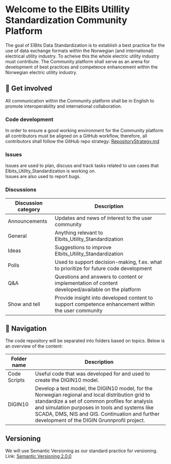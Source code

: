 # Welcome to the ElBits Utillity Standardization Community Platform
The goal of ElBits Data Standardization is to establish a best practice for the use of data exchange formats within the Norwegian (and international) electrical utility industry. To acheive this the whole electric utility industry must contribute. 
The Community platform shall serve as an arena for development of best practices and competence enhancement within the Norwegian electric utility industry.

## :seedling: Get involved
All communication within the Community platform shall be in English to promote interoperability and international collaboration.

### Code development
In order to ensure a good working environment for the Community platform all contributors must be  aligned on a GitHub workflow, therefore, all contributors shall follow the GitHub repo strategy: [RepositoryStrategy.md](RepositoryStrategy.md)

### Issues
Issues are used to plan, discuss and track tasks related to use cases that Elbits_Utility_Standardization is working on.<br>
Issues are also used to report bugs.

### Discussions
|Discussion category| Description                                                                                      |
|-------------------|--------------------------------------------------------------------------------------------------|
|Announcements      |Updates and news of interest to the user community                                                |
|General            |Anything relevant to Elbits_Utility_Standardization                                               |
|Ideas              |Suggestions to improve Elbits_Utility_Standardization                     |
|Polls              |Used to support decision-making, f.ex. what to prioritize for future code development             |
|Q&A                |Questions and answers to content or implementation of content developed/available on the platform |
|Show and tell      |Provide insight into developed content to support competence enhancement within the user community|

## :mag_right: Navigation
The code repository will be separated into folders based on topics. Below is an overview of the content: 

|Folder name   |Description                                   |
|--------------|----------------------------------------------|
|Code Scripts  |Useful code that was developed for and used to create the DIGIN10 model.|
|DIGIN10       |Develop a test model, the DIGIN10 model, for the Norwegian regional and local distribution grid to standardize a set of common profiles for analysis and simulation purposes in tools and systems like SCADA, DMS, NIS and GIS. Continuation and further development of the DIGIN Grunnprofil project.|

## Versioning
We will use Semantic Versioning as our standard practice for versioning.
Link: [Semantic Versioning 2.0.0](https://semver.org/)